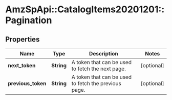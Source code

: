 # AmzSpApi::CatalogItems20201201::Pagination

## Properties
Name | Type | Description | Notes
------------ | ------------- | ------------- | -------------
**next_token** | **String** | A token that can be used to fetch the next page. | [optional] 
**previous_token** | **String** | A token that can be used to fetch the previous page. | [optional] 

